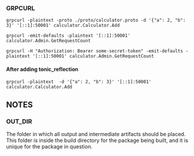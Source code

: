 ### GRPCURL

```
grpcurl -plaintext -proto ./proto/calculator.proto -d '{"a": 2, "b": 3}' '[::1]:50001' calculator.Calculator.Add
```

```
grpcurl -emit-defaults -plaintext '[::1]:50001' calculator.Admin.GetRequestCount

grpcurl -H "Authorization: Bearer some-secret-token" -emit-defaults -plaintext '[::1]:50001' calculator.Admin.GetRequestCount
```

#### After adding tonic_reflection

```
grpcurl -plaintext  -d '{"a": 2, "b": 3}' '[::1]:50001' calculator.Calculator.Add
```

## NOTES

### OUT_DIR

The folder in which all output and intermediate artifacts should be placed. This folder is inside the build directory for the package being built, and it is unique for the package in question.
